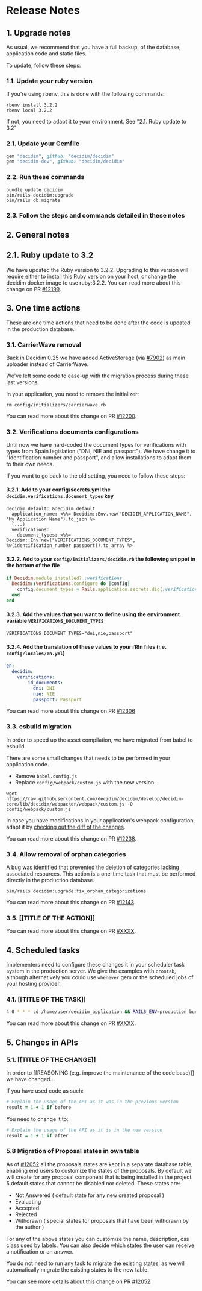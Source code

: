 # Release Notes

## 1. Upgrade notes

As usual, we recommend that you have a full backup, of the database, application code and static files.

To update, follow these steps:


### 1.1. Update your ruby version

If you're using rbenv, this is done with the following commands:

```console
rbenv install 3.2.2
rbenv local 3.2.2
```

If not, you need to adapt it to your environment. See "2.1. Ruby update to 3.2"

### 2.1. Update your Gemfile

```ruby
gem "decidim", github: "decidim/decidim"
gem "decidim-dev", github: "decidim/decidim"
```

### 2.2. Run these commands

```console
bundle update decidim
bin/rails decidim:upgrade
bin/rails db:migrate
```

### 2.3. Follow the steps and commands detailed in these notes

## 2. General notes

## 2.1. Ruby update to 3.2

We have updated the Ruby version to 3.2.2. Upgrading to this version will require either to install this Ruby version on your host, or change the decidim docker image to use ruby:3.2.2.
You can read more about this change on PR [#12199](https://github.com/decidim/decidim/pull/12199).

## 3. One time actions

These are one time actions that need to be done after the code is updated in the production database.

### 3.1. CarrierWave removal

Back in Decidim 0.25 we have added ActiveStorage (via [\#7902](https://github.com/decidim/decidim/pull/7902)) as main uploader instead of CarrierWave.

We've left some code to ease-up with the migration process during these last versions.

In your application, you need to remove the initializer:

```console
rm config/initializers/carrierwave.rb
```

You can read more about this change on PR [\#12200](https://github.com/decidim/decidim/pull/12200).

### 3.2. Verifications documents configurations

Until now we have hard-coded the document types for verifications with types from Spain legislation ("DNI, NIE and passport"). We have change it to "Identification number and passport", and allow installations to adapt them to their own needs.

If you want to go back to the old setting, you need to follow these steps:

#### 3.2.1. Add to your config/secrets.yml the `decidim.verifications.document_types` key

```erb
decidim_default: &decidim_default
  application_name: <%%= Decidim::Env.new("DECIDIM_APPLICATION_NAME", "My Application Name").to_json %>
  (...)
  verifications:
    document_types: <%%= Decidim::Env.new("VERIFICATIONS_DOCUMENT_TYPES", %w(identification_number passport)).to_array %>
```

#### 3.2.2. Add to your `config/initializers/decidim.rb` the following snippet in the bottom of the file

```ruby
if Decidim.module_installed? :verifications
  Decidim::Verifications.configure do |config|
    config.document_types = Rails.application.secrets.dig(:verifications, :document_types).presence || %w(identification_number passport)
  end
end
```

#### 3.2.3. Add the values that you want to define using the environment variable `VERIFICATIONS_DOCUMENT_TYPES`

```env
VERIFICATIONS_DOCUMENT_TYPES="dni,nie,passport"
```

#### 3.2.4. Add the translation of these values to your i18n files (i.e. `config/locales/en.yml`)

```yaml
en:
  decidim:
    verifications:
        id_documents:
          dni: DNI
          nie: NIE
          passport: Passport
```

You can read more about this change on PR [\#12306](https://github.com/decidim/decidim/pull/12306)

### 3.3. esbuild migration

In order to speed up the asset compilation, we have migrated from babel to esbuild.

There are some small changes that needs to be performed in your application code.

- Remove `babel.config.js`
- Replace `config/webpack/custom.js` with the new version.

```console
wget https://raw.githubusercontent.com/decidim/decidim/develop/decidim-core/lib/decidim/webpacker/webpack/custom.js -O config/webpack/custom.js
```

In case you have modifications in your application's webpack configuration, adapt it by [checking out the diff of the changes](https://github.com/decidim/decidim/pull/12238/files#diff-0e64008beaded63d6fbb9696d091751b4a81cd29432cc608e9381c4fb054c980).

You can read more about this change on PR [\#12238](https://github.com/decidim/decidim/pull/12238).

### 3.4. Allow removal of orphan categories

A bug was identified that prevented the deletion of categories lacking associated resources. This action is a one-time task that must be performed directly in the production database.

```console
bin/rails decidim:upgrade:fix_orphan_categorizations
```

You can read more about this change on PR [\#12143](https://github.com/decidim/decidim/pull/12143).

### 3.5. [[TITLE OF THE ACTION]]

You can read more about this change on PR [\#XXXX](https://github.com/decidim/decidim/pull/XXXX).

## 4. Scheduled tasks

Implementers need to configure these changes it in your scheduler task system in the production server. We give the examples
 with `crontab`, although alternatively you could use `whenever` gem or the scheduled jobs of your hosting provider.

### 4.1. [[TITLE OF THE TASK]]

```bash
4 0 * * * cd /home/user/decidim_application && RAILS_ENV=production bundle exec rails decidim:TASK
```

You can read more about this change on PR [\#XXXX](https://github.com/decidim/decidim/pull/XXXX).

## 5. Changes in APIs

### 5.1. [[TITLE OF THE CHANGE]]

In order to [[REASONING (e.g. improve the maintenance of the code base)]] we have changed...

If you have used code as such:

```ruby
# Explain the usage of the API as it was in the previous version
result = 1 + 1 if before
```

You need to change it to:

```ruby
# Explain the usage of the API as it is in the new version
result = 1 + 1 if after
```

### 5.8 Migration of Proposal states in own table

As of [\#12052](https://github.com/decidim/decidim/pull/12052) all the proposals states are kept in a separate database table, enabling end users to customize the states of the proposals. By default we will create for any proposal component that is being installed in the project 5 default states that cannot be disabled nor deleted. These states are:

- Not Answered ( default state for any new created proposal )
- Evaluating
- Accepted
- Rejected
- Withdrawn ( special states for proposals that have been withdrawn by the author )

For any of the above states you can customize the name, description, css class used by labels. You can also decide which states the user can receive a notification or an answer.

You do not need to run any task to migrate the existing states, as we will automatically migrate the existing states to the new table.

You can see more details about this change on PR [\#12052](https://github.com/decidim/decidim/pull/12052)
